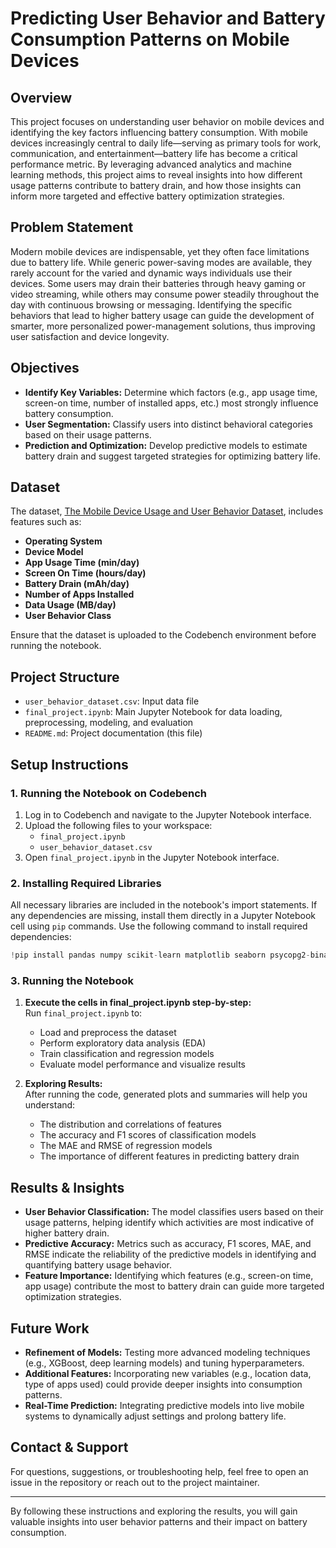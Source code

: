 # Predicting User Behavior and Battery Consumption Patterns on Mobile Devices


## Overview

This project focuses on understanding user behavior on mobile devices and identifying the key factors influencing battery consumption. With mobile devices increasingly central to daily life—serving as primary tools for work, communication, and entertainment—battery life has become a critical performance metric. By leveraging advanced analytics and machine learning methods, this project aims to reveal insights into how different usage patterns contribute to battery drain, and how those insights can inform more targeted and effective battery optimization strategies.

## Problem Statement

Modern mobile devices are indispensable, yet they often face limitations due to battery life. While generic power-saving modes are available, they rarely account for the varied and dynamic ways individuals use their devices. Some users may drain their batteries through heavy gaming or video streaming, while others may consume power steadily throughout the day with continuous browsing or messaging. Identifying the specific behaviors that lead to higher battery usage can guide the development of smarter, more personalized power-management solutions, thus improving user satisfaction and device longevity.

## Objectives

- **Identify Key Variables:** Determine which factors (e.g., app usage time, screen-on time, number of installed apps, etc.) most strongly influence battery consumption.
- **User Segmentation:** Classify users into distinct behavioral categories based on their usage patterns.
- **Prediction and Optimization:** Develop predictive models to estimate battery drain and suggest targeted strategies for optimizing battery life.

## Dataset

The dataset, [The Mobile Device Usage and User Behavior Dataset](https://www.kaggle.com/datasets/valakhorasani/mobile-device-usage-and-user-behavior-dataset?resource=download), includes features such as:

- **Operating System**  
- **Device Model**  
- **App Usage Time (min/day)**  
- **Screen On Time (hours/day)**  
- **Battery Drain (mAh/day)**  
- **Number of Apps Installed**  
- **Data Usage (MB/day)**  
- **User Behavior Class**

Ensure that the dataset is uploaded to the Codebench environment before running the notebook.

## Project Structure

- `user_behavior_dataset.csv`: Input data file  
- `final_project.ipynb`: Main Jupyter Notebook for data loading, preprocessing, modeling, and evaluation  
- `README.md`: Project documentation (this file)

## Setup Instructions

### 1. Running the Notebook on Codebench

1. Log in to Codebench and navigate to the Jupyter Notebook interface.
2. Upload the following files to your workspace:
   - `final_project.ipynb`
   - `user_behavior_dataset.csv`
3. Open `final_project.ipynb` in the Jupyter Notebook interface.

### 2. Installing Required Libraries

All necessary libraries are included in the notebook's import statements. If any dependencies are missing, install them directly in a Jupyter Notebook cell using `pip` commands. Use the following command to install required dependencies:

```python
!pip install pandas numpy scikit-learn matplotlib seaborn psycopg2-binary
```


### 3. Running the Notebook

1. **Execute the cells in final_project.ipynb step-by-step:**  
   Run `final_project.ipynb` to:
   - Load and preprocess the dataset
   - Perform exploratory data analysis (EDA)
   - Train classification and regression models
   - Evaluate model performance and visualize results


2. **Exploring Results:**  
   After running the code, generated plots and summaries will help you understand:
   - The distribution and correlations of features
   - The accuracy and F1 scores of classification models
   - The MAE and RMSE of regression models
   - The importance of different features in predicting battery drain

## Results & Insights

- **User Behavior Classification:** The model classifies users based on their usage patterns, helping identify which activities are most indicative of higher battery drain.
- **Predictive Accuracy:** Metrics such as accuracy, F1 scores, MAE, and RMSE indicate the reliability of the predictive models in identifying and quantifying battery usage behavior.
- **Feature Importance:** Identifying which features (e.g., screen-on time, app usage) contribute the most to battery drain can guide more targeted optimization strategies.

## Future Work

- **Refinement of Models:** Testing more advanced modeling techniques (e.g., XGBoost, deep learning models) and tuning hyperparameters.
- **Additional Features:** Incorporating new variables (e.g., location data, type of apps used) could provide deeper insights into consumption patterns.
- **Real-Time Prediction:** Integrating predictive models into live mobile systems to dynamically adjust settings and prolong battery life.

## Contact & Support

For questions, suggestions, or troubleshooting help, feel free to open an issue in the repository or reach out to the project maintainer.

---

By following these instructions and exploring the results, you will gain valuable insights into user behavior patterns and their impact on battery consumption.
